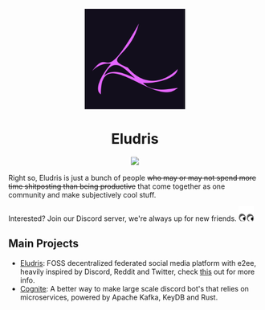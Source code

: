 <p align="center">
  <img width="200em" src="https://github.com/Eludris/.github/blob/main/assets/das_ding.png" />
</p>
  <h1 align="center">Eludris</h1>
<p align="center">
  <a href="https://discord.gg/vV6v2DhWQB"><img src="https://shields.io/discord/980412957060137001?style=for-the-badge&logo=discord&labelColor=15202b&label=Discord%20Server&color=15204c" /></a>
</p>

Right so, Eludris is just a bunch of people ~~who may or may not spend more time
shitposting than being productive~~ that come together as one community and make subjectively
cool stuff.

Interested? Join our Discord server, we're always up for new friends. <img width="30em" src="https://github.com/eludris/.github/blob/main/assets/thang-big.png" />

## Main Projects

- [Eludris](https://github.com/eludris/eludris): FOSS decentralized federated social media platform with e2ee, heavily
inspired by Discord, Reddit and Twitter, check [this](https://eludris.pages.dev) out for more info.
- [Cognite](https://github.com/eludris/cognite): A better way to make large scale discord bot's that relies on microservices,
powered by Apache Kafka, KeyDB and Rust.
